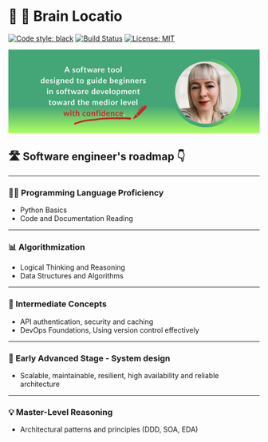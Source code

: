 # 🧠 👊 Brain Locatio

[![Code style: black](https://img.shields.io/badge/code%20style-black-000000.svg)](https://github.com/psf/black)
[![Build Status](https://img.shields.io/github/actions/workflow/status/user/project/ci.yml?branch=main)](link-to-workflow)
[![License: MIT](https://img.shields.io/badge/License-MIT-yellow.svg)](LICENSE)

![GitHub_banner.png](images/GitHub_banner.png)

## 🛣️ Software engineer's roadmap 👇

---

### 🧑‍💻 Programming Language Proficiency
- Python Basics
- Code and Documentation Reading

---

### 📊 Algorithmization
- Logical Thinking and Reasoning
- Data Structures and Algorithms

---

### 🚀 Intermediate Concepts 
- API authentication, security and caching
- DevOps Foundations, Using version control effectively

---

### 🧩 Early Advanced Stage - System design
- Scalable, maintainable, resilient, high availability and reliable architecture

---

### 💡 Master-Level Reasoning
- Architectural patterns and principles (DDD, SOA, EDA)
